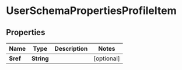 

# UserSchemaPropertiesProfileItem


## Properties

| Name | Type | Description | Notes |
|------------ | ------------- | ------------- | -------------|
|**$ref** | **String** |  |  [optional] |



